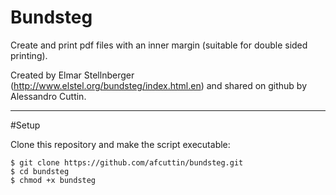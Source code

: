 # Bundsteg

Create and print pdf files with an inner margin (suitable for double sided printing).


Created by Elmar Stellnberger (http://www.elstel.org/bundsteg/index.html.en) and shared on github by Alessandro Cuttin.

---

#Setup

Clone this repository and make the script executable:
```shell
$ git clone https://github.com/afcuttin/bundsteg.git
$ cd bundsteg
$ chmod +x bundsteg
```

